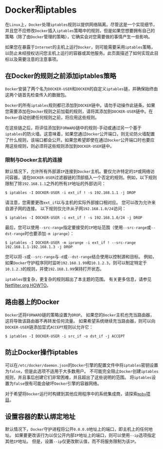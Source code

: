 # Docker和iptables

在`Linux`上，`Docker`处理`iptables`规则以提供网络隔离。尽管这是一个实现细节，并且您不应修改`Docker`插入`iptables`策略中的规则，但是如果您想要拥有自己的策略（除了由`Docker`管理的策略），它确实会对您需要做的事情产生一些影响。

如果您在暴露于`Internet`的主机上运行`Docker`，则可能需要采用`iptables`策略，以防止未经授权访问您主机上运行的容器或其他服务。此页面描述了如何实现此目标以及需要注意的注意事项。

## 在Docker的规则之前添加iptables策略
`Docker`安装了两个名为`DOCKER-USER`和`DOCKER`的自定义`iptables`链，并确保始终由这两个链首先检查传入的数据包。

`Docker`的所有`iptables`规则都已添加到`DOCKER`链中。请勿手动操作此链条。如果您需要添加在`Docker`规则之前加载的规则，请将其添加到`DOCKER-USER`链中。在`Docker`自动创建任何规则之前，将应用这些规则。

在这些链之后，将评估添加到`FORWARD`链中的规则-手动或通过另一个基于`iptables`的防火墙。这意味着，如果您通过`Docker`公开端口，则无论防火墙配置了什么规则，该端口都会公开。如果您希望即使在通过`Docker`公开端口时也要应用这些规则，则必须将这些规则添加到`DOCKER-USER`链中。

### 限制与Docker主机的连接
默认情况下，允许所有外部源`IP`连接到`Docker`主机。要仅允许特定的`IP`或网络访问容器，请在`DOCKER-USER`过滤器链的顶部插入一个否定的规则。例如，以下规则限制了除`192.168.1.1`之外的所有`IP`地址的外部访问：
```shell
$ iptables -I DOCKER-USER -i ext_if ! -s 192.168.1.1 -j DROP
```
请注意，您需要更改`ext_if`以与主机的实际外部接口相对应。 您可以改为允许来自源子网的连接。 以下规则仅允许从子网`192.168.1.0/24`访问：
```shell
$ iptables -I DOCKER-USER -i ext_if ! -s 192.168.1.0/24 -j DROP
```
最后，您可以使用`--src-range`指定要接受的`IP`地址范围（使用`--src-range`或`--dst-range`时也要添加`-m iprange`）：
```shell
$ iptables -I DOCKER-USER -m iprange -i ext_if ! --src-range 192.168.1.1-192.168.1.3 -j DROP
```
您可以将`-s`或`--src-range`与`-d`或`--dst-range`结合使用以控制源和目标。 例如，如果`Docker`守护程序同时监听`192.168.1.99`和`10.1.2.3`，则可以制定特定于`10.1.2.3`的规则，并使`192.168.1.99`保持打开状态。

`iptables`很复杂，更复杂的规则超出了本主题的范围。 有关更多信息，请参见[Netfilter.org HOWTO](https://www.netfilter.org/documentation/HOWTO/NAT-HOWTO.html)。

## 路由器上的Docker
`Docker`还将`FORWARD`链的策略设置为`DROP`。 如果您的`Docker`主机也充当路由器，这将导致该路由器不再转发任何流量。 如果希望系统继续充当路由器，则可以向`DOCKER-USER`链添加显式`ACCEPT`规则以允许它：
```shell
$ iptables -I DOCKER-USER -i src_if -o dst_if -j ACCEPT
```

## 防止Docker操作iptables
可以在`/etc/docker/daemon.json`的`Docker`引擎的配置文件中将`iptables`密钥设置为`false`，但是此选项不适用于大多数用户。 不可能完全阻止`Docker`创建`iptables`规则，并且事后创建它们非常困难，并且超出了这些说明的范围。 将`iptables`设置为`false`很有可能会破坏`Docker`引擎的容器网络。

对于希望将`Docker`运行时构建到其他应用程序中的系统集成商，请探索[`moby`项目](https://mobyproject.org/)。

## 设置容器的默认绑定地址
默认情况下，`Docker`守护进程将公开`0.0.0.0`地址上的端口，即主机上的任何地址。 如果要更改该行为以仅公开内部`IP`地址上的端口，则可以使用`--ip`选项指定其他`IP`地址。 但是，设置`--ip`仅更改默认值，而不将服务限制为该`IP`。